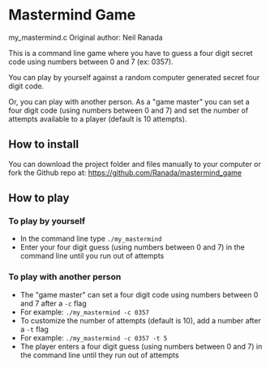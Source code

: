 # Mastermind Game

my_mastermind.c
Original author: Neil Ranada

This is a command line game where you have to guess a four digit secret code using numbers between 0 and 7 (ex: 0357). 

You can play by yourself against a random computer generated secret four digit code.

Or, you can play with another person. As a "game master" you can set a four digit code (using numbers between 0 and 7) and set the number of attempts available to a player (default is 10 attempts).

## How to install

You can download the project folder and files manually to your computer or fork the Github repo at: 
https://github.com/Ranada/mastermind_game


## How to play

### To play by yourself

- In the command line type `./my_mastermind`
- Enter your four digit guess (using numbers between 0 and 7) in the command line until you run out of attempts

### To play with another person

- The "game master" can set a four digit code using numbers between 0 and 7 after a `-c` flag 
- For example: `./my_mastermind -c 0357`
- To customize the number of attempts (default is 10), add a number after a `-t` flag
- For example: `./my_mastermind -c 0357 -t 5`
- The player enters a four digit guess (using numbers between 0 and 7) in the command line until they run out of attempts